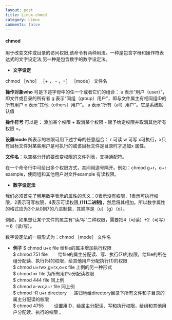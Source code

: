 ```yaml
---
layout: post
title: Linux-chmod
category: Linux
comments: false
---
```


#### chmod

用于改变文件或目录的访问权限,该命令有两种用法。一种是包含字母和操作符表达式的文字设定法,另一种是包含数字的数字设定法。

* **文字设定**

chmod ［who］ ［+ ， - ，=］ ［mode］ 文件名

**操作对象who** 可是下述字母中的任一个或者它们的组合：
u 表示“用户（user）”，即文件或目录的所有者
g 表示“同组（group）用户”，即与文件属主有相同组ID的所有用户
o 表示“其他（others）用户”。
a 表示“所有（all）用户”。它是系统默认值

**操作符号** 可以是：
添加某个权限 + 取消某个权限 -
赋予给定权限并取消其他所有权限 =。

**设置mode** 所表示的权限可用下述字母的任意组合：
r 可读
w 可写
x可执行，x只有目标文件对某些用户是可执行的或该目标文件是目录时才追加x 属性。

**文件名**：以空格分开的要改变权限的文件列表，支持通配符。

在一个命令行中可给出多个权限方式，其间用逗号隔开。例如：chmod g+r，o+r example，使同组和其他用户对文件example 有读权限。

* **数字设定法**  

我们必须首先了解用数字表示的属性的含义：0表示没有权限，1表示可执行权限，2表示可写权限，4表示可读权限,**(111二进制)**，然后将其相加。所以数字属性的格式应为3个从0到7的八进制数，其顺序是（u）（g）（o）。

例如，如果想让某个文件的属主有“读/写”二种权限，需要把4（可读）+2（可写）＝6（读/写）。

数字设定法的一般形式为：chmod ［mode］ 文件名

* **例子**
$ chmod u+x file 给file的属主增加执行权限  
$ chmod 751 file 　　给file的属主分配读、写、执行(7)的权限，给file的所在组分配读、执行(5)的权限，给其他用户分配执行(1)的权限  
$ chmod u=rwx,g=rx,o=x file 上例的另一种形式  
$ chmod =r file 为所有用户a分配读权限  
$ chmod 444 file 同上例  
$ chmod a-wx,a+r file 同上例  
$ chmod -R u+r directory 　   递归地给directory目录下所有文件和子目录的属主分配读的权限  
$ chmod 4755 　　设置用ID，给属主分配读、写和执行权限，给组和其他用户分配读、执行的权限 。  
